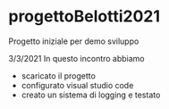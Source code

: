 # progettoBelotti2021
Progetto iniziale per demo sviluppo

3/3/2021 In questo incontro abbiamo 
- scaricato il progetto
- configurato visual studio code
- creato un sistema di logging e testato